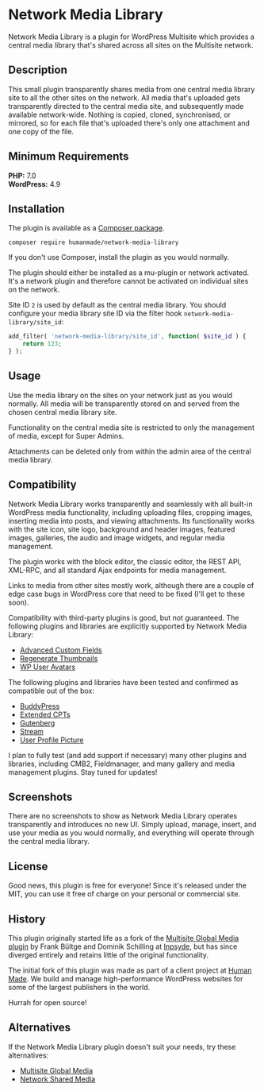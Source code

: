 # Network Media Library

Network Media Library is a plugin for WordPress Multisite which provides a central media library that's shared across all sites on the Multisite network.

## Description

This small plugin transparently shares media from one central media library site to all the other sites on the network. All media that's uploaded gets transparently directed to the central media site, and subsequently made available network-wide. Nothing is copied, cloned, synchronised, or mirrored, so for each file that's uploaded there's only one attachment and one copy of the file.

## Minimum Requirements ##

**PHP:** 7.0  
**WordPress:** 4.9  

## Installation

The plugin is available as a [Composer package](https://packagist.org/packages/humanmade/network-media-library).

    composer require humanmade/network-media-library

If you don't use Composer, install the plugin as you would normally.

The plugin should either be installed as a mu-plugin or network activated. It's a network plugin and therefore cannot be activated on individual sites on the network.

Site ID `2` is used by default as the central media library. You should configure your media library site ID via the filter hook `network-media-library/site_id`:

```php
add_filter( 'network-media-library/site_id', function( $site_id ) {
    return 123;
} );
```

## Usage

Use the media library on the sites on your network just as you would normally. All media will be transparently stored on and served from the chosen central media library site.

Functionality on the central media site is restricted to only the management of media, except for Super Admins.

Attachments can be deleted only from within the admin area of the central media library.

## Compatibility

Network Media Library works transparently and seamlessly with all built-in WordPress media functionality, including uploading files, cropping images, inserting media into posts, and viewing attachments. Its functionality works with the site icon, site logo, background and header images, featured images, galleries, the audio and image widgets, and regular media management.

The plugin works with the block editor, the classic editor, the REST API, XML-RPC, and all standard Ajax endpoints for media management.

Links to media from other sites mostly work, although there are a couple of edge case bugs in WordPress core that need to be fixed (I'll get to these soon).

Compatibility with third-party plugins is good, but not guaranteed. The following plugins and libraries are explicitly supported by Network Media Library:

* [Advanced Custom Fields](https://wordpress.org/plugins/advanced-custom-fields/)
* [Regenerate Thumbnails](https://wordpress.org/plugins/regenerate-thumbnails/)
* [WP User Avatars](https://wordpress.org/plugins/wp-user-avatars/)

The following plugins and libraries have been tested and confirmed as compatible out of the box:

* [BuddyPress](https://wordpress.org/plugins/buddypress/)
* [Extended CPTs](https://github.com/johnbillion/extended-cpts)
* [Gutenberg](https://wordpress.org/plugins/gutenberg/)
* [Stream](https://wordpress.org/plugins/stream/)
* [User Profile Picture](https://wordpress.org/plugins/metronet-profile-picture/)

I plan to fully test (and add support if necessary) many other plugins and libraries, including CMB2, Fieldmanager, and many gallery and media management plugins. Stay tuned for updates!

## Screenshots

There are no screenshots to show as Network Media Library operates transparently and introduces no new UI. Simply upload, manage, insert, and use your media as you would normally, and everything will operate through the central media library.

## License

Good news, this plugin is free for everyone! Since it's released under the MIT, you can use it free of charge on your personal or commercial site.

## History

This plugin originally started life as a fork of the [Multisite Global Media plugin](https://github.com/bueltge/multisite-global-media) by Frank Bültge and Dominik Schilling at [Inpsyde](https://inpsyde.com/), but has since diverged entirely and retains little of the original functionality.

The initial fork of this plugin was made as part of a client project at [Human Made](https://humanmade.com/). We build and manage high-performance WordPress websites for some of the largest publishers in the world.

Hurrah for open source!

## Alternatives

If the Network Media Library plugin doesn't suit your needs, try these alternatives:

* [Multisite Global Media](https://github.com/bueltge/multisite-global-media)
* [Network Shared Media](https://wordpress.org/plugins/network-shared-media/)
